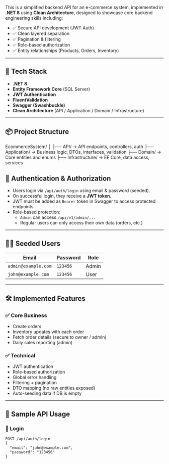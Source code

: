 This is a simplified backend API for an e-commerce system, implemented in **.NET 8** using **Clean Architecture**, designed to showcase core backend engineering skills including:

- ✅ Secure API development (JWT Auth)
- ✅ Clean layered separation
- ✅ Pagination & filtering
- ✅ Role-based authorization
- ✅ Entity relationships (Products, Orders, Inventory)

---

## 🚀 Tech Stack

- **.NET 8**
- **Entity Framework Core** (SQL Server)
- **JWT Authentication**
- **FluentValidation**
- **Swagger (Swashbuckle)**
- **Clean Architecture** (API / Application / Domain / Infrastructure)

---

## 📦 Project Structure

EcommerceSystem/
│
├── API/ → API endpoints, controllers, auth
├── Application/ → Business logic, DTOs, interfaces, validation
├── Domain/ → Core entities and enums
├── Infrastructure/ → EF Core, data access, services

## 🔐 Authentication & Authorization

- Users login via `/api/auth/login` using email & password (seeded).
- On successful login, they receive a **JWT token**.
- JWT must be added as `Bearer` token in Swagger to access protected endpoints.
- Role-based protection:
  - `Admin` can access `/api/v1/admin/...`
  - Regular users can only access their own data (orders, etc.)

---

## 🧑‍💼 Seeded Users

| Email              | Password | Role   |
|-------------------|----------|--------|
| `admin@example.com` | `123456` | Admin  |
| `john@example.com`  | `123456` | User   |

---

## 🛠️ Implemented Features

### ✅ Core Business

- Create  orders
- Inventory updates with each order
- Fetch order details (secure to owner / admin)
- Daily sales reporting (admin)

### ✅ Technical

- JWT authentication
- Role-based authorization
- Global error handling
- Filtering + pagination
- DTO mapping (no raw entities exposed)
- Auto-seeding data if DB is empty

---

## 📑 Sample API Usage

### 🔐 Login
```http
POST /api/auth/login
{
  "email": "john@example.com",
  "password": "123456"
}

